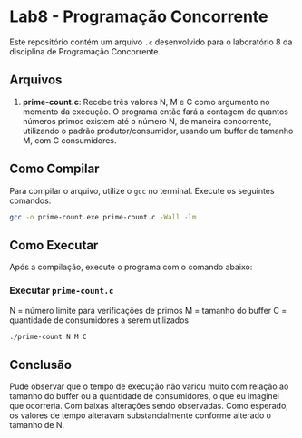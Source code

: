 # Lab8 - Programação Concorrente

Este repositório contém um arquivo `.c` desenvolvido para o laboratório 8 da disciplina de Programação Concorrente.

## Arquivos

1. **prime-count.c**:
Recebe três valores N, M e C como argumento no momento da execução. O programa então fará a contagem de quantos números primos existem até o número N, de maneira concorrente, utilizando o padrão produtor/consumidor, usando um buffer de tamanho M, com C consumidores.

## Como Compilar

Para compilar o arquivo, utilize o `gcc` no terminal. Execute os seguintes comandos:

```bash
gcc -o prime-count.exe prime-count.c -Wall -lm
```

## Como Executar

Após a compilação, execute o programa com o comando abaixo:

### Executar `prime-count.c`

N = número limite para verificações de primos
M = tamanho do buffer
C = quantidade de consumidores a serem utilizados

```bash
./prime-count N M C
```

## Conclusão

Pude observar que o tempo de execução não variou muito com relação ao tamanho do buffer ou a quantidade de consumidores, o que eu imaginei que ocorreria. Com baixas alterações sendo observadas. Como esperado, os valores de tempo alteravam substancialmente conforme alterado o tamanho de N.

